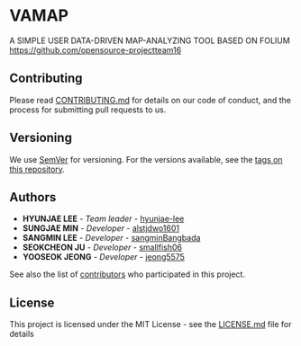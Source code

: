 # VAMAP

A SIMPLE USER DATA-DRIVEN MAP-ANALYZING TOOL BASED ON FOLIUM
https://github.com/opensource-projectteam16

## Contributing

Please read [CONTRIBUTING.md](https://github.com/opensource-projectteam16/Team16_Development/CONTRIBUTING.md) for details on our code of conduct, and the process for submitting pull requests to us.

## Versioning

We use [SemVer](http://semver.org/) for versioning. For the versions available, see the [tags on this repository](https://github.com/your/project/tags). 

## Authors

* **HYUNJAE LEE** - *Team leader* - [hyunjae-lee](https://github.com/hyunjae-lee)
* **SUNGJAE MIN** - *Developer* - [alstjdwo1601](https://github.com/alstjdwo1601)
* **SANGMIN LEE** - *Developer* - [sangminBangbada](https://github.com/sangminBangbada)
* **SEOKCHEON JU** - *Developer* - [smallfish06](https://github.com/smallfish06)
* **YOOSEOK JEONG** - *Developer* - [jeong5575](https://github.com/jeong5575)



See also the list of [contributors](https://github.com/your/project/contributors) who participated in this project.

## License

This project is licensed under the MIT License - see the [LICENSE.md](https://github.com/opensource-projectteam16/Team16_Development/LICENSE.md) file for details


